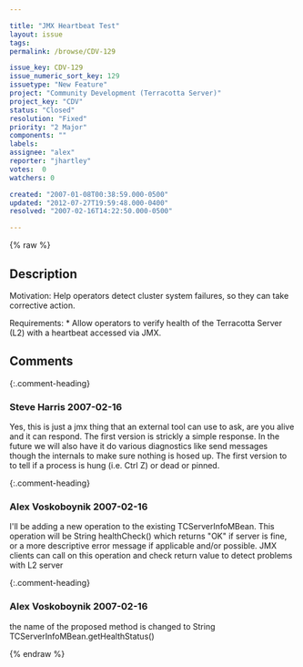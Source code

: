 ```yaml
---

title: "JMX Heartbeat Test"
layout: issue
tags: 
permalink: /browse/CDV-129

issue_key: CDV-129
issue_numeric_sort_key: 129
issuetype: "New Feature"
project: "Community Development (Terracotta Server)"
project_key: "CDV"
status: "Closed"
resolution: "Fixed"
priority: "2 Major"
components: ""
labels: 
assignee: "alex"
reporter: "jhartley"
votes:  0
watchers: 0

created: "2007-01-08T00:38:59.000-0500"
updated: "2012-07-27T19:59:48.000-0400"
resolved: "2007-02-16T14:22:50.000-0500"

---
```




{% raw %}



## Description

<div markdown="1" class="description">

Motivation:
Help operators detect cluster system failures, so they can take corrective action.

Requirements:
    * Allow operators to verify health of the Terracotta Server (L2) with a heartbeat accessed via JMX.


</div>

## Comments


{:.comment-heading}
### **Steve Harris** <span class="date">2007-02-16</span>

<div markdown="1" class="comment">

Yes, this is just a jmx thing that an external tool can use to ask, are you alive and it can respond.
The first version is strickly a simple response. In the future we will also have it do various diagnostics
like send messages though the internals to make sure nothing is hosed up. The first version to to
tell if a process is hung (i.e. Ctrl Z) or dead or pinned.

</div>


{:.comment-heading}
### **Alex Voskoboynik** <span class="date">2007-02-16</span>

<div markdown="1" class="comment">

I'll be adding a new operation to the existing TCServerInfoMBean.
This operation will be String healthCheck() which returns "OK" if server is fine,
or a more descriptive error message if applicable and/or possible.
JMX clients can call on this operation and check return value to detect problems with L2 server

</div>


{:.comment-heading}
### **Alex Voskoboynik** <span class="date">2007-02-16</span>

<div markdown="1" class="comment">

the name of the proposed method is changed to String TCServerInfoMBean.getHealthStatus()

</div>



{% endraw %}
